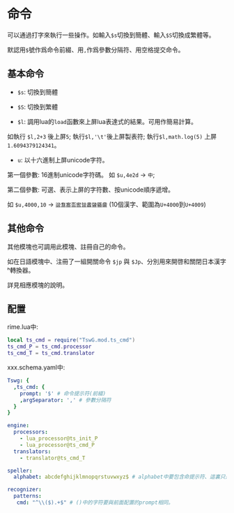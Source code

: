 # 命令

可以通過打字來執行一些操作。如輸入`$s`切換到簡體、輸入`$S`切換成繁體等。

默認用`$`號作爲命令前綴、用`,`作爲參數分隔符、用空格提交命令。

## 基本命令



- `$s`: 切換到簡體
- `$S`: 切換到繁體


- `$l`: 調用lua的`load`函數來上屏lua表達式的結果。可用作簡易計算。

如執行 `$l,2+3` 後上屏`5`; 執行`$l,'\t'`後上屏製表符; 執行`$l,math.log(5)` 上屏 `1.6094379124341`。

- `u`: 以十六進制上屏unicode字符。



第一個參數: 16進制unicode字符碼。 如 `$u,4e2d` -> `中`; 

第二個參數: 可選、表示上屏的字符數、按unicode順序遞增。

如 `$u,4000,10` -> `䀀䀁䀂䀃䀄䀅䀆䀇䀈䀉` (10個漢字、範圍為`U+4000`到`U+4009`)


## 其他命令

其他模塊也可調用此模塊、註冊自己的命令。

如在日語模塊中、注冊了一組開關命令 `$jp` 與 `$Jp`、分別用來開啓和關閉日本漢字ʰ轉換器。

詳見相應模塊的說明。

## 配置

rime.lua中:

```lua
local ts_cmd = require("TswG.mod.ts_cmd")
ts_cmd_P = ts_cmd.processor
ts_cmd_T = ts_cmd.translator
```

xxx.schema.yaml中:

```yaml
Tswg: {
  ,ts_cmd: {
    prompt: '$' # 命令提示符(前綴)
    ,argSeparator: ',' # 參數分隔符
  }
}

engine:
  processors:
    - lua_processor@ts_init_P
    - lua_processor@ts_cmd_P
  translators:
    - translator@ts_cmd_T

speller:
  alphabet: abcdefghijklmnopqrstuvwxyz$ # alphabet中要包含命提示符、這裏只是一個示例、請在實際的alphabet中添加$

recognizer:
  patterns:
   cmd: "^\\($).+$" # ()中的字符要與前面配置的prompt相同。

```


